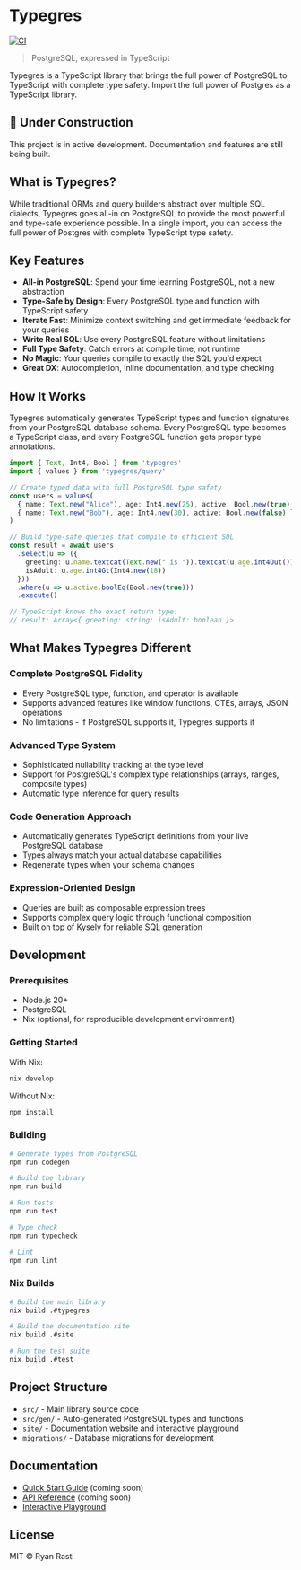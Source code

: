 # Typegres

[![CI](https://github.com/ryanrasti/typegres/actions/workflows/main.yml/badge.svg)](https://github.com/ryanrasti/typegres/actions/workflows/main.yml)

> PostgreSQL, expressed in TypeScript

Typegres is a TypeScript library that brings the full power of PostgreSQL to TypeScript with complete type safety. Import the full power of Postgres as a TypeScript library.

## 🚧 Under Construction

This project is in active development. Documentation and features are still being built.

## What is Typegres?

While traditional ORMs and query builders abstract over multiple SQL dialects, Typegres goes all-in on PostgreSQL to provide the most powerful and type-safe experience possible. In a single import, you can access the full power of Postgres with complete TypeScript type safety.

## Key Features

- **All-in PostgreSQL**: Spend your time learning PostgreSQL, not a new abstraction
- **Type-Safe by Design**: Every PostgreSQL type and function with TypeScript safety
- **Iterate Fast**: Minimize context switching and get immediate feedback for your queries
- **Write Real SQL**: Use every PostgreSQL feature without limitations
- **Full Type Safety**: Catch errors at compile time, not runtime
- **No Magic**: Your queries compile to exactly the SQL you'd expect
- **Great DX**: Autocompletion, inline documentation, and type checking

## How It Works

Typegres automatically generates TypeScript types and function signatures from your PostgreSQL database schema. Every PostgreSQL type becomes a TypeScript class, and every PostgreSQL function gets proper type annotations.

```typescript
import { Text, Int4, Bool } from 'typegres'
import { values } from 'typegres/query'

// Create typed data with full PostgreSQL type safety
const users = values(
  { name: Text.new("Alice"), age: Int4.new(25), active: Bool.new(true) },
  { name: Text.new("Bob"), age: Int4.new(30), active: Bool.new(false) }
)

// Build type-safe queries that compile to efficient SQL
const result = await users
  .select(u => ({
    greeting: u.name.textcat(Text.new(" is ")).textcat(u.age.int4Out()),
    isAdult: u.age.int4Gt(Int4.new(18))
  }))
  .where(u => u.active.boolEq(Bool.new(true)))
  .execute()

// TypeScript knows the exact return type:
// result: Array<{ greeting: string; isAdult: boolean }>
```

## What Makes Typegres Different

### Complete PostgreSQL Fidelity
- Every PostgreSQL type, function, and operator is available
- Supports advanced features like window functions, CTEs, arrays, JSON operations
- No limitations - if PostgreSQL supports it, Typegres supports it

### Advanced Type System
- Sophisticated nullability tracking at the type level
- Support for PostgreSQL's complex type relationships (arrays, ranges, composite types)
- Automatic type inference for query results

### Code Generation Approach
- Automatically generates TypeScript definitions from your live PostgreSQL database
- Types always match your actual database capabilities
- Regenerate types when your schema changes

### Expression-Oriented Design
- Queries are built as composable expression trees
- Supports complex query logic through functional composition
- Built on top of Kysely for reliable SQL generation

## Development

### Prerequisites

- Node.js 20+
- PostgreSQL
- Nix (optional, for reproducible development environment)

### Getting Started

With Nix:
```bash
nix develop
```

Without Nix:
```bash
npm install
```

### Building

```bash
# Generate types from PostgreSQL
npm run codegen

# Build the library
npm run build

# Run tests
npm run test

# Type check
npm run typecheck

# Lint
npm run lint
```

### Nix Builds

```bash
# Build the main library
nix build .#typegres

# Build the documentation site
nix build .#site

# Run the test suite
nix build .#test
```

## Project Structure

- `src/` - Main library source code
- `src/gen/` - Auto-generated PostgreSQL types and functions
- `site/` - Documentation website and interactive playground
- `migrations/` - Database migrations for development

## Documentation

- [Quick Start Guide](./site/pages/docs/quickstart/+Page.tsx) (coming soon)
- [API Reference](./site) (coming soon)
- [Interactive Playground](./site/pages/play/+Page.tsx)

## License

MIT © Ryan Rasti